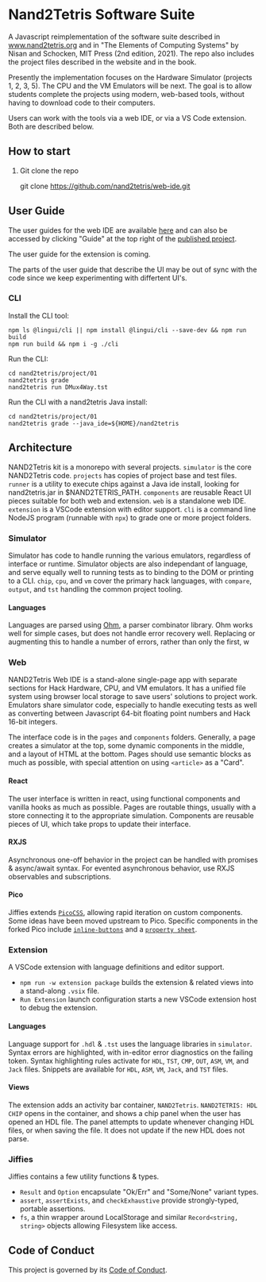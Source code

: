# Nand2Tetris Software Suite

A Javascript reimplementation of the software suite described in www.nand2tetris.org and in "The Elements of Computing Systems" by Nisan and Schocken, MIT Press (2nd edition, 2021). The repo also includes the project files described in the website and in the book.

Presently the implementation focuses on the Hardware Simulator (projects 1, 2, 3, 5). The CPU and the VM Emulators will be next. The goal is to allow students complete the projects using modern, web-based tools, without having to download code to their computers.

Users can work with the tools via a web IDE, or via a VS Code extension. Both are described below.

## How to start

1. Git clone the repo 

    git clone https://github.com/nand2tetris/web-ide.git

## User Guide

The user guides for the web IDE are available [here](https://drive.google.com/drive/folders/10hDzWql94MTPIStI3KEx--JYpHTBoeE6) and can also be accessed by clicking "Guide" at the top right of the [published project](https://nand2tetris.github.io/web-ide).

The user guide for the extension is coming.

The parts of the user guide that describe the UI may be out of sync with the code since we keep experimenting with differtent UI's.

### CLI

Install the CLI tool:
   
    npm ls @lingui/cli || npm install @lingui/cli --save-dev && npm run build
    npm run build && npm i -g ./cli

Run the CLI:

    cd nand2tetris/project/01
    nand2tetris grade
    nand2tetris run DMux4Way.tst

Run the CLI with a nand2tetris Java install:

    cd nand2tetris/project/01
    nand2tetris grade --java_ide=${HOME}/nand2tetris

## Architecture

NAND2Tetris kit is a monorepo with several projects.
`simulator` is the core NAND2Tetris code.
`projects` has copies of project base and test files.
`runner` is a utility to execute chips against a Java ide install, looking for nand2tetris.jar in $NAND2TETRIS_PATH.
`components` are reusable React UI pieces suitable for both web and extension.
`web` is a standalone web IDE.
`extension` is a VSCode extension with editor support.
`cli` is a command line NodeJS program (runnable with `npx`) to grade one or more project folders.

### Simulator

Simulator has code to handle running the various emulators, regardless of interface or runtime.
Simulator objects are also independant of language, and serve equally well to running tests as to binding to the DOM or printing to a CLI.
`chip`, `cpu`, and `vm` cover the primary hack languages, with `compare`, `output`, and `tst` handling the common project tooling.

#### Languages

Languages are parsed using [Ohm](https://ohmjs.org/), a parser combinator library.
Ohm works well for simple cases, but does not handle error recovery well.
Replacing or augmenting this to handle a number of errors, rather than only the first, w

### Web

NAND2Tetris Web IDE is a stand-alone single-page app with separate sections for Hack Hardware, CPU, and VM emulators.
It has a unified file system using browser local storage to save users' solutions to project work.
Emulators share simulator code, especially to handle executing tests as well as converting between Javascript 64-bit floating point numbers and Hack 16-bit integers.

The interface code is in the `pages` and `components` folders.
Generally, a page creates a simulator at the top, some dynamic components in the middle, and a layout of HTML at the bottom.
Pages should use semantic blocks as much as possible, with special attention on using `<article>` as a "Card".

#### React

The user interface is written in react, using functional components and vanilla hooks as much as possible.
Pages are routable things, usually with a store connecting it to the appropriate simulation.
Components are reusable pieces of UI, which take props to update their interface.

#### RXJS

Asynchronous one-off behavior in the project can be handled with promises & async/await syntax.
For evented asynchronous behavior, use RXJS observables and subscriptions.

#### Pico

Jiffies extends [`PicoCSS`](https://picocss.com), allowing rapid iteration on custom components.
Some ideas have been moved upstream to Pico.
Specific components in the forked Pico include [`inline-buttons`](https://github.com/picocss/pico/issues/182) and a [`property sheet`](https://github.com/picocss/pico/issues/195).

### Extension

A VSCode extension with language definitions and editor support.

- `npm run -w extension package` builds the extension & related views into a stand-along `.vsix` file.
- `Run Extension` launch configuration starts a new VSCode extension host to debug the extension.

#### Languages

Language support for `.hdl` & `.tst` uses the language libraries in `simulator`.
Syntax errors are highlighted, with in-editor error diagnostics on the failing token.
Syntax highlighting rules activate for `HDL`, `TST`, `CMP`, `OUT`, `ASM`, `VM`, and `Jack` files.
Snippets are available for `HDL`, `ASM`, `VM`, `Jack`, and `TST` files.

#### Views

The extension adds an activity bar container, `NAND2Tetris`.
`NAND2TETRIS: HDL CHIP` opens in the container, and shows a chip panel when the user has opened an HDL file.
The panel attempts to update whenever changing HDL files, or when saving the file.
It does not update if the new HDL does not parse.

### Jiffies

Jiffies contains a few utility functions & types.

- `Result` and `Option` encapsulate "Ok/Err" and "Some/None" variant types.
- `assert`, `assertExists`, and `checkExhaustive` provide strongly-typed, portable assertions.
- `fs`, a thin wrapper around LocalStorage and similar `Record<string, string>` objects allowing Filesystem like access.

## Code of Conduct

This project is governed by its [Code of Conduct](./CODE_OF_CONDUCT.md).
